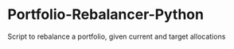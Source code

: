 # Portfolio-Rebalancer-Python
 Script to rebalance a portfolio, given current and target allocations
